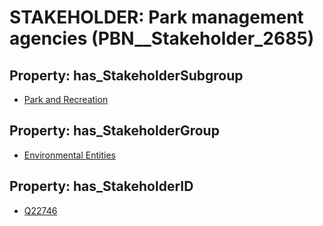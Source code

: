 # STAKEHOLDER: __Park management agencies__ (PBN__Stakeholder_2685)

## Property: has_StakeholderSubgroup

* [Park and Recreation](PBN__StakeholderSubgroup_28)

## Property: has_StakeholderGroup

* [Environmental Entities](PBN__StakeholderGroup_13)

## Property: has_StakeholderID

* [Q22746](Q22746)

